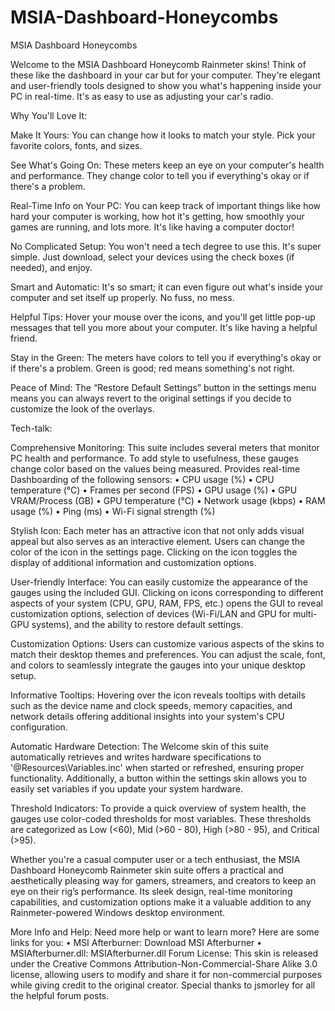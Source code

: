 # MSIA-Dashboard-Honeycombs
MSIA Dashboard Honeycombs

Welcome to the MSIA Dashboard Honeycomb Rainmeter skins! Think of these like the dashboard in your car but for your computer. They're elegant and user-friendly tools designed to show you what's happening inside your PC in real-time. It's as easy to use as adjusting your car's radio.

Why You'll Love It:

Make It Yours: You can change how it looks to match your style. Pick your favorite colors, fonts, and sizes.

See What's Going On: These meters keep an eye on your computer's health and performance. They change color to tell you if everything's okay or if there's a problem.

Real-Time Info on Your PC: You can keep track of important things like how hard your computer is working, how hot it's getting, how smoothly your games are running, and lots more. It's like having a computer doctor!

No Complicated Setup: You won't need a tech degree to use this. It's super simple. Just download, select your devices using the check boxes (if needed), and enjoy. 

Smart and Automatic: It's so smart; it can even figure out what's inside your computer and set itself up properly. No fuss, no mess.

Helpful Tips: Hover your mouse over the icons, and you'll get little pop-up messages that tell you more about your computer. It's like having a helpful friend.

Stay in the Green: The meters have colors to tell you if everything's okay or if there's a problem. Green is good; red means something's not right.

Peace of Mind: The “Restore Default Settings” button in the settings menu means you can always revert to the original settings if you decide to customize the look of the overlays.


Tech-talk:

Comprehensive Monitoring: This suite includes several meters that monitor PC health and performance. To add style to usefulness, these gauges change color based on the values being measured. 
Provides real-time Dashboarding of the following sensors:
•	CPU usage (%)
•	CPU temperature (°C)
•	Frames per second (FPS)
•	GPU usage (%)
•	GPU VRAM/Process (GB)
•	GPU temperature (°C)
•	Network usage (kbps)
•	RAM usage (%)
•	Ping (ms)
•	Wi-Fi signal strength (%)
 
Stylish Icon: Each meter has an attractive icon that not only adds visual appeal but also serves as an interactive element. Users can change the color of the icon in the settings page. Clicking on the icon toggles the display of additional information and customization options. 

User-friendly Interface: You can easily customize the appearance of the gauges using the included GUI. Clicking on icons corresponding to different aspects of your system (CPU, GPU, RAM, FPS, etc.) opens the GUI to reveal customization options, selection of devices (Wi-Fi/LAN and GPU for multi-GPU systems), and the ability to restore default settings.

Customization Options: Users can customize various aspects of the skins to match their desktop themes and preferences. You can adjust the scale, font, and colors to seamlessly integrate the gauges into your unique desktop setup.

Informative Tooltips: Hovering over the icon reveals tooltips with details such as the device name and clock speeds, memory capacities, and network details offering additional insights into your system's CPU configuration.

Automatic Hardware Detection: The Welcome skin of this suite automatically retrieves and writes hardware specifications to '@Resources\Variables.inc' when started or refreshed, ensuring proper functionality. Additionally, a button within the settings skin allows you to easily set variables if you update your system hardware.

Threshold Indicators: To provide a quick overview of system health, the gauges use color-coded thresholds for most variables. These thresholds are categorized as Low (<60), Mid (>60 - 80), High (>80 - 95), and Critical (>95).

Whether you're a casual computer user or a tech enthusiast, the MSIA Dashboard Honeycomb Rainmeter skin suite offers a practical and aesthetically pleasing way for gamers, streamers, and creators to keep an eye on their rig’s performance. Its sleek design, real-time monitoring capabilities, and customization options make it a valuable addition to any Rainmeter-powered Windows desktop environment.

More Info and Help: Need more help or want to learn more? Here are some links for you:
•	MSI Afterburner: Download MSI Afterburner
•	MSIAfterburner.dll: MSIAfterburner.dll Forum
License: This skin is released under the Creative Commons Attribution-Non-Commercial-Share Alike 3.0 license, allowing users to modify and share it for non-commercial purposes while giving credit to the original creator.
Special thanks to jsmorley for all the helpful forum posts.
